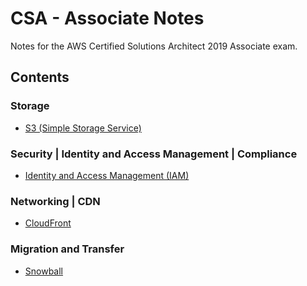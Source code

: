 # CSA - Associate Notes

Notes for the AWS Certified Solutions Architect 2019 Associate exam.

## Contents 

### Storage
- [S3 (Simple Storage Service)](notes/storage/S3.md)

### Security | Identity and Access Management | Compliance
- [Identity and Access Management (IAM)](notes/security-iam-compliance/IAM.md)

### Networking | CDN
- [CloudFront](notes/networking-and-cdn/CloudFront.md)

### Migration and Transfer
- [Snowball](notes/secondary/migration-and-transfer/Snowball.md)